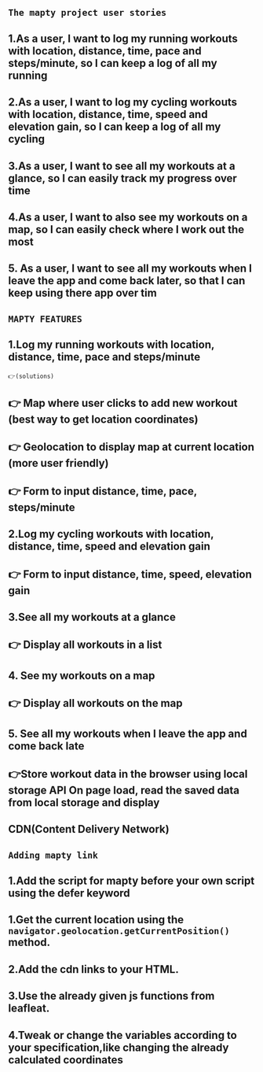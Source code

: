 ## `The mapty project user stories`

## 1.As a user, I want to log my running workouts with location, distance, time, pace and steps/minute, so I can keep a log of all my running

## 2.As a user, I want to log my cycling workouts with location, distance, time, speed and elevation gain, so I can keep a log of all my cycling

## 3.As a user, I want to see all my workouts at a glance, so I can easily track my progress over time

## 4.As a user, I want to also see my workouts on a map, so I can easily check where I work out the most

## 5. As a user, I want to see all my workouts when I leave the app and come back later, so that I can keep using there app over tim

## `MAPTY FEATURES`

## 1.Log my running workouts with location, distance, time, pace and steps/minute

`👉(solutions)`

## 👉 Map where user clicks to add new workout (best way to get location coordinates)

## 👉 Geolocation to display map at current location (more user friendly)

## 👉 Form to input distance, time, pace, steps/minute

## 2.Log my cycling workouts with location, distance, time, speed and elevation gain

## 👉 Form to input distance, time, speed, elevation gain

## 3.See all my workouts at a glance

## 👉 Display all workouts in a list

## 4. See my workouts on a map

## 👉 Display all workouts on the map

## 5. See all my workouts when I leave the app and come back late

## 👉Store workout data in the browser using local storage API On page load, read the saved data from local storage and display

## CDN(Content Delivery Network)

## `Adding mapty link`

## 1.Add the script for mapty before your own script using the defer keyword

<!-- STEPS TO USING THE MAPTY LIBRARY -->

## 1.Get the current location using the `navigator.geolocation.getCurrentPosition()` method.

## 2.Add the cdn links to your HTML.

## 3.Use the already given js functions from leafleat.

## 4.Tweak or change the variables according to your specification,like changing the already calculated coordinates
